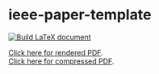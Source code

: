 # ieee-paper-template

[![Build LaTeX document](https://github.com/rohanpsingh/ieee-paper-template/actions/workflows/compile.yml/badge.svg)](https://github.com/rohanpsingh/ieee-paper-template/actions/workflows/compile.yml)


[Click here for rendered PDF](https://github.com/rohanpsingh/ieee-paper-template/blob/autogenerated/root.pdf).  
[Click here for compressed PDF](https://github.com/rohanpsingh/ieee-paper-template/blob/autogenerated/compressed.pdf).
